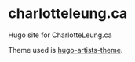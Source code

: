 # charlotteleung.ca

Hugo site for CharlotteLeung.ca

Theme used is [hugo-artists-theme](https://github.com/digitalcraftsman/hugo-artists-theme).
